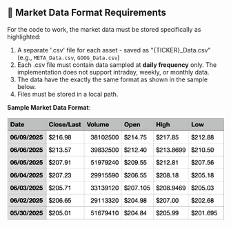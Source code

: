 ## 📁 Market Data Format Requirements

For the code to work, the market data must be stored specifically as highlighted:

1. A separate '.csv' file for each asset - saved as "{TICKER}_Data.csv" (e.g., `META_Data.csv`, `GOOG_Data.csv`)
2. Each .csv file must contain data sampled at **daily frequency** only. The implementation does not support intraday, weekly, or monthly data.
3. The data have the exactly the same format as shown in the sample below. 
4. Files must be stored in a local path.

**Sample Market Data Format**:

![Market Data Format](figures/Market_Data_Format.png)

